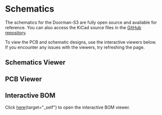 # Schematics

The schematics for the Doorman-S3 are fully open source and available for reference. You can also access the KiCad source files in the [GitHub repository](https://github.com/azoninc/doorman/tree/master/pcb).

To view the PCB and schematic designs, use the interactive viewers below. If you encounter any issues with the viewers, try refreshing the page.

## Schematics Viewer

<kicanvas-embed src="https://raw.githubusercontent.com/azoninc/doorman/master/pcb/doorman.kicad_sch" controls="full"></kicanvas-embed>

## PCB Viewer

<kicanvas-embed src="https://raw.githubusercontent.com/azoninc/doorman/master/pcb/doorman.kicad_pcb" controls="full"></kicanvas-embed>

## Interactive BOM
Click [here](../ibom.html){target="_self"} to open the interactive BOM viewer.